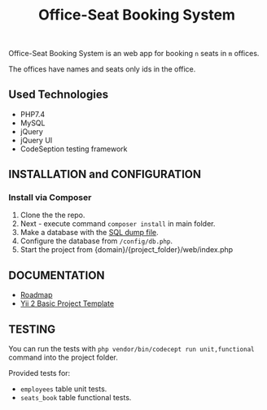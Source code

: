 <p align="center">
    <h1 align="center">Office-Seat Booking System</h1>
    <br>
</p>

Office-Seat Booking System is an web app for booking `n` seats in `m` offices.

The offices have names and seats only ids in the office.


Used Technologies
------------

- PHP7.4
- MySQL
- jQuery
- jQuery UI
- CodeSeption testing framework


INSTALLATION and CONFIGURATION
------------

### Install via Composer

1. Clone the the repo.
2. Next - execute command `composer install` in main folder.
3. Make a database with the [SQL dump file](https://github.com/koredalin/Office-Seat-Booking-System/blob/master/common/db_backups/office_booking_8X2021.sql).
4. Configure the database from `/config/db.php`.
5. Start the project from \{domain\}/\{project_folder\}/web/index.php


DOCUMENTATION
-------------

- [Roadmap](https://github.com/koredalin/Office-Seat-Booking-System/blob/master/common/docs/roadmap.md)
- [Yii 2 Basic Project Template](https://github.com/koredalin/Office-Seat-Booking-System/blob/master/common/docs/Yii2_README.md)


TESTING
-------

You can run the tests with `php vendor/bin/codecept run unit,functional` command into the project folder.

Provided tests for:

- `employees` table unit tests.
- `seats_book` table functional tests.